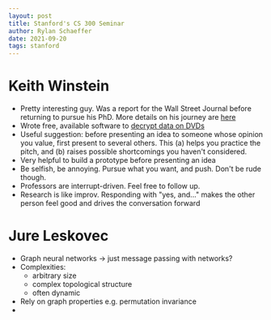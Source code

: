 ```yaml
---
layout: post
title: Stanford's CS 300 Seminar
author: Rylan Schaeffer
date: 2021-09-20
tags: stanford
---
```


# Keith Winstein
- Pretty interesting guy. Was a report for the Wall Street Journal before returning
  to pursue his PhD. More details on his journey are [here](https://alum.mit.edu/slice/after-four-degrees-mit-alumnus-goes-wall-st-journal-stanford-faculty)
- Wrote free, available software to [decrypt data on DVDs](https://en.wikipedia.org/wiki/Qrpff)
- Useful suggestion: before presenting an idea to someone whose opinion you value,
  first present to several others. This (a) helps you practice the pitch, and (b) raises possible
  shortcomings you haven't considered.
- Very helpful to build a prototype before presenting an idea
- Be selfish, be annoying. Pursue what you want, and push. Don't be rude though.
- Professors are interrupt-driven. Feel free to follow up.
- Research is like improv. Responding with "yes, and..." makes the other person feel good
  and drives the conversation forward


# Jure Leskovec
- Graph neural networks -> just message passing with networks?
- Complexities:
  - arbitrary size
  - complex topological structure
  - often dynamic
- Rely on graph properties e.g. permutation invariance
- 